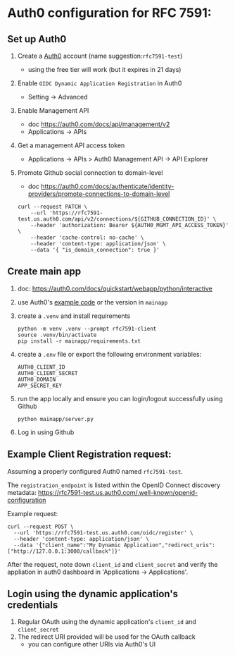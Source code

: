 # Auth0 configuration for RFC 7591:


## Set up Auth0

1. Create a [Auth0](http://auth0.com) account (name suggestion:`rfc7591-test`)
   * using the free tier will work (but it expires in 21 days)

1. Enable `OIDC Dynamic Application Registration` in Auth0
   * Setting -> Advanced

1. Enable Management API
   * doc https://auth0.com/docs/api/management/v2
   * Applications -> APIs

1. Get a management API access token
   * Applications -> APIs > Auth0 Management API -> API Explorer

1. Promote Github social connection to domain-level
   * doc https://auth0.com/docs/authenticate/identity-providers/promote-connections-to-domain-level
    ```
    curl --request PATCH \
        --url 'https://rfc7591-test.us.auth0.com/api/v2/connections/${GITHUB_CONNECTION_ID}' \
        --header 'authorization: Bearer ${AUTH0_MGMT_API_ACCESS_TOKEN}' \
        --header 'cache-control: no-cache' \
        --header 'content-type: application/json' \
        --data '{ "is_domain_connection": true }'
    ```


## Create main app

1. doc: https://auth0.com/docs/quickstart/webapp/python/interactive

1. use Auth0's [example code](https://github.com/auth0-samples/auth0-python-web-app/tree/master/01-Login) or the version in `mainapp`

1. create a `.venv` and install requirements
   ```
   python -m venv .venv --prompt rfc7591-client
   source .venv/bin/activate
   pip install -r mainapp/requirements.txt
   ```

1. create a `.env` file or export the following environment variables:
   ```
   AUTH0_CLIENT_ID
   AUTH0_CLIENT_SECRET
   AUTH0_DOMAIN
   APP_SECRET_KEY
   ```

1. run the app locally and ensure you can login/logout successfully using Github
   ```
   python mainapp/server.py
   ```

1. Log in using Github


## Example Client Registration request:

Assuming a properly configured Auth0 named `rfc7591-test`.

The `registration_endpoint` is listed within the OpenID Connect discovery metadata: https://rfc7591-test.us.auth0.com/.well-known/openid-configuration

Example request:

```
curl --request POST \
  --url 'https://rfc7591-test.us.auth0.com/oidc/register' \
  --header 'content-type: application/json' \
  --data '{"client_name":"My Dynamic Application","redirect_uris": ["http://127.0.0.1:3000/callback"]}'
```

After the request, note down `client_id` and `client_secret` and verify the appliation in auth0 dashboard in 'Applications -> Applications'.


## Login using the dynamic application's credentials

1. Regular OAuth using the dynamic application's `client_id` and `client_secret`
1. The redirect URI provided will be used for the OAuth callback
   * you can configure other URIs via Auth0's UI
